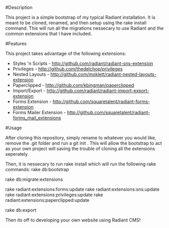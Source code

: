 #Description

This project is a simple bootstrap of my typical Radiant installation.  It is meant to be cloned, renamed, and then setup using the 
      rake install
command.  This will run all the migrations nessecary to use Radiant and the common extensions that I have included.

#Features

This project takes advantage of the following extensions:

+ Styles 'n Scripts - http://github.com/radiant/radiant-sns-extension
+ Privileges - http://github.com/thedelchop/privileges
+ Nested Layouts - http://github.com/moklett/radiant-nested-layouts-extension
+ Paperclipped - http://github.com/kbingman/paperclipped
+ Import/Export - http://github.com/radiant/radiant-import-export-extension
+ Forms Extension - http://github.com/squaretalent/radiant-forms-extension
+ Forms Mailer Extension - http://github.com/squaretalent/radiant-forms_mail_extensions

#Usage

After cloning this repository, simply rename to whatever you would like, remove the .git folder and 
run a 
  git init
.  This will allow the bootstrap to act as your own project will saving the trouble of cloning all the 
extensions seperately.

Then, it is nessecary to run
  rake install
which will run the following rake commands:
  rake db:bootstrap

  rake db:migrate:extensions

  rake radiant:extensions:forms:update
  rake radiant:extensions:sns:update
  rake radiant:extensions:privileges:update
  rake radiant:extensions:paperclipped:update

  rake db:export

Then its off to developing your own website using Radiant CMS!
